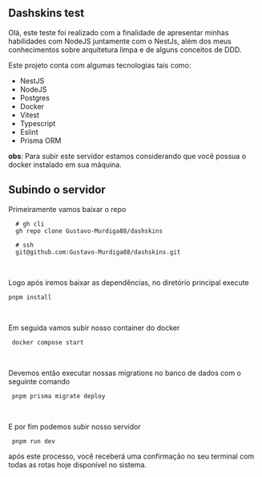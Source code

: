 
## Dashskins test

<p>
 Olá, este teste foi realizado com a finalidade de apresentar minhas habilidades com NodeJS juntamente com o NestJs, além dos meus conhecimentos sobre arquitetura limpa e de alguns conceitos de DDD.

 Este projeto conta com algumas tecnologias tais como:
  
  - NestJS
  - NodeJS
  - Postgres
  - Docker
  - Vitest
  - Typescript
  - Eslint
  - Prisma ORM
</p>

 **obs**: Para subir este servidor estamos considerando que você possua o docker instalado em sua máquina. 


## Subindo o servidor
  Primeiramente vamos baixar o repo

  ```shell
    # gh cli
    gh repo clone Gustavo-Murdiga88/dashskins

    # ssh
    git@github.com:Gustavo-Murdiga88/dashskins.git
  ```
  <br>

  Logo após iremos baixar as dependências, no diretório principal execute

   ```shell
   pnpm install
   ```
   <br>

   Em seguida vamos subir nosso container do docker

   ```shell
    docker compose start
   ```
   <br>

  Devemos então executar nossas migrations no banco de dados com o seguinte comando

   ```shell
    pnpm prisma migrate deploy
   ```
   <br>

  E por fim podemos subir nosso servidor
  
   ```shell
    pnpm run dev
   ```
  após este processo, você receberá uma confirmação no seu terminal com todas as rotas hoje disponível no sistema.